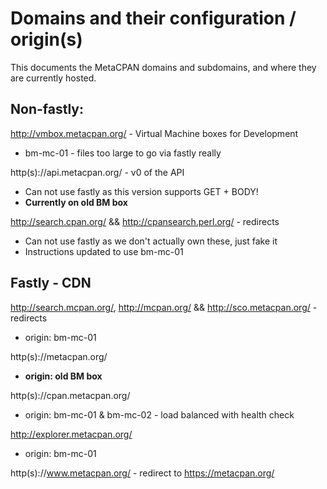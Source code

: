 # Domains and their configuration / origin(s)

This documents the MetaCPAN domains and subdomains, and where
they are currently hosted.

## Non-fastly:

http://vmbox.metacpan.org/ - Virtual Machine boxes for Development

  * bm-mc-01 - files too large to go via fastly really

http(s)://api.metacpan.org/ - v0 of the API

  * Can not use fastly as this version supports GET + BODY!
  * **Currently on old BM box**

http://search.cpan.org/ && http://cpansearch.perl.org/ - redirects

  * Can not use fastly as we don't actually own these, just fake it
  * Instructions updated to use bm-mc-01

## Fastly - CDN

http://search.mcpan.org/, http://mcpan.org/ && http://sco.metacpan.org/ - redirects

 * origin: bm-mc-01

http(s)://metacpan.org/

 * **origin: old BM box**

http(s)://cpan.metacpan.org/

 * origin: bm-mc-01 & bm-mc-02 - load balanced with health check

http://explorer.metacpan.org/

 * origin: bm-mc-01

http(s)://www.metacpan.org/ - redirect to https://metacpan.org/

